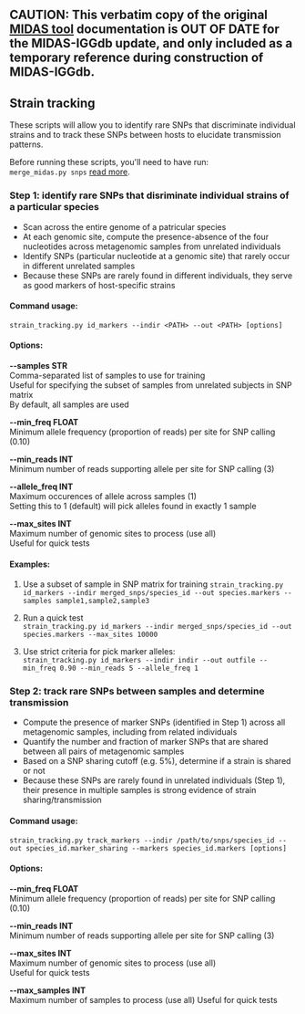 ## CAUTION:  This verbatim copy of the original [MIDAS tool](https://github.com/snayfach/MIDAS) documentation is OUT OF DATE for the MIDAS-IGGdb update, and only included as a temporary reference during construction of MIDAS-IGGdb.


## Strain tracking

These scripts will allow you to identify rare SNPs that discriminate individual strains and to track these SNPs between hosts to elucidate transmission patterns.   

Before running these scripts, you'll need to have run:  
`merge_midas.py snps` [read more](https://github.com/snayfach/MIDAS/blob/master/docs/merge_snvs.md).


### Step 1: identify rare SNPs that disriminate individual strains of a particular species

 * Scan across the entire genome of a patricular species
 * At each genomic site, compute the presence-absence of the four nucleotides across metagenomic samples from unrelated individuals
 * Identify SNPs (particular nucleotide at a genomic site) that rarely occur in different unrelated samples
 * Because these SNPs are rarely found in different individuals, they serve as good markers of host-specific strains 

#### Command usage:

`strain_tracking.py id_markers --indir <PATH> --out <PATH> [options]`

#### Options:

<b>--samples STR </b>  
Comma-separated list of samples to use for training  
Useful for specifying the subset of samples from unrelated subjects in SNP matrix  
By default, all samples are used
    
<b>--min_freq FLOAT </b>   
Minimum allele frequency (proportion of reads) per site for SNP calling (0.10)  
  
<b>--min_reads INT </b>     
Minimum number of reads supporting allele per site for SNP calling (3)  

<b>--allele_freq INT </b>   
Maximum occurences of allele across samples (1)   
Setting this to 1 (default) will pick alleles found in exactly 1 sample

<b>--max_sites INT </b>    
Maximum number of genomic sites to process (use all)  
Useful for quick tests
      
#### Examples:
1) Use a subset of sample in SNP matrix for training
`strain_tracking.py id_markers --indir merged_snps/species_id --out species.markers --samples sample1,sample2,sample3`

2) Run a quick test  
`strain_tracking.py id_markers --indir merged_snps/species_id --out species.markers --max_sites 10000`

3) Use strict criteria for pick marker alleles:   
`strain_tracking.py id_markers --indir indir --out outfile --min_freq 0.90 --min_reads 5 --allele_freq 1 `

      
### Step 2: track rare SNPs between samples and determine transmission 
 * Compute the presence of marker SNPs (identified in Step 1) across all metagenomic samples, including from related individuals
 * Quantify the number and fraction of marker SNPs that are shared between all pairs of metagenomic samples
 * Based on a SNP sharing cutoff (e.g. 5%), determine if a strain is shared or not
 * Because these SNPs are rarely found in unrelated individuals (Step 1), their presence in multiple samples is strong evidence of strain sharing/transmission

#### Command usage:

`strain_tracking.py track_markers --indir /path/to/snps/species_id --out species_id.marker_sharing --markers species_id.markers [options]`

#### Options:
                      
<b>--min_freq FLOAT </b>   
 Minimum allele frequency (proportion of reads) per site for SNP calling (0.10) 
  
<b>--min_reads INT </b>     
Minimum number of reads supporting allele per site for SNP calling (3)  

<b>--max_sites INT </b>    
Maximum number of genomic sites to process (use all)  
Useful for quick tests

<b>--max_samples INT </b>   
Maximum number of samples to process (use all)
Useful for quick tests
